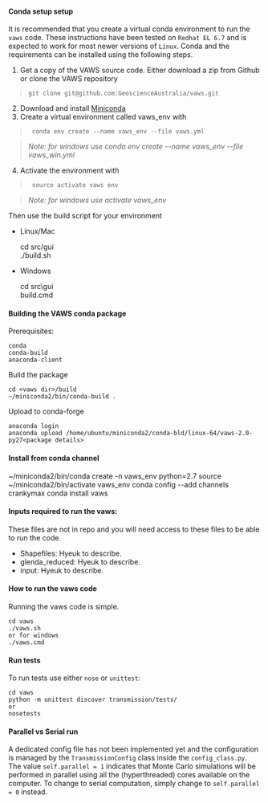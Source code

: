 #### Conda setup setup
It is recommended that you create a virtual conda environment to run the `vaws` code.
These instructions have been tested on `Redhat EL 6.7` and is expected to work for most newer versions of `Linux`. 
Conda and the requirements can be installed using the following steps.

1. Get a copy of the VAWS source code. Either download a zip from Github or clone the VAWS repository
>```git clone git@github.com:GeoscienceAustralia/vaws.git```



2. Download and install [Miniconda](https://conda.io/miniconda.html)
3. Create a virtual environment called vaws_env with  
>``` conda env create --name vaws_env --file vaws.yml```

> *Note: for windows use conda env create --name vaws_env --file vaws_win.yml*

4. Activate the environment with

>``` source activate vaws env```

> *Note: for windows use activate vaws_env*

Then use the build script for your environment 
* Linux/Mac

    cd src/gui  
    ./build.sh
     
* Windows

    cd src\gui  
    build.cmd


#### Building the VAWS conda package

Prerequisites:
    
    conda
    conda-build
    anaconda-client
   
Build the package

    cd <vaws dir>/build
    ~/miniconda2/bin/conda-build .
    
Upload to conda-forge

    anaconda login
    anaconda upload /home/ubuntu/miniconda2/conda-bld/linux-64/vaws-2.0-py27<package details>

#### Install from conda channel

~/miniconda2/bin/conda create -n vaws_env python=2.7
source ~/miniconda2/bin/activate vaws_env
conda config --add channels crankymax
conda install vaws

#### Inputs required to run the vaws:
These files are not in repo and you will need access to these files to be able to run the code.

* Shapefiles: Hyeuk to describe.
* glenda_reduced: Hyeuk to describe.
* input: Hyeuk to describe.


#### How to run the vaws code

Running the vaws code is simple.
    
    cd vaws
    ./vaws.sh
    or for windows
    ./vaws.cmd

#### Run tests
To run tests use either `nose` or `unittest`:
    
    cd vaws
    python -m unittest discover transmission/tests/
    or
    nosetests

#### Parallel vs Serial run
A dedicated config file has not been implemented yet and the configuration is managed by the `TransmissionConfig` class inside the `config_class.py`. The value `self.parallel = 1` indicates that Monte Carlo simulations will be performed in parallel using all the (hyperthreaded) cores available on the computer. To change to serial computation, simply change to `self.parallel = 0` instead.
